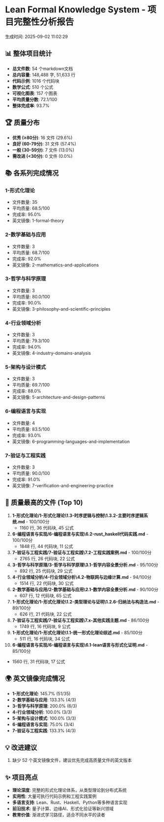 # Lean Formal Knowledge System - 项目完整性分析报告

生成时间: 2025-09-02 11:02:29

## 📊 整体项目统计

- **总文件数**: 54 个markdown文档
- **总内容量**: 148,488 字, 51,633 行
- **代码示例**: 1016 个代码块
- **数学公式**: 510 个公式
- **可视化图表**: 157 个图表
- **平均质量分数**: 72.1/100
- **整体完成率**: 93.7%

## 🏆 质量分布

- **优秀 (≥80分)**: 16 文件 (29.6%)
- **良好 (60-79分)**: 31 文件 (57.4%)
- **一般 (30-59分)**: 7 文件 (13.0%)
- **需改进 (<30分)**: 0 文件 (0.0%)

## 📚 各系列完成情况

### 1-形式化理论

- 文件数量: 35
- 平均质量: 68.5/100
- 完成率: 95.0%
- 英文镜像: 1-formal-theory

### 2-数学基础与应用

- 文件数量: 3
- 平均质量: 68.7/100
- 完成率: 92.0%
- 英文镜像: 2-mathematics-and-applications

### 3-哲学与科学原理

- 文件数量: 3
- 平均质量: 80.0/100
- 完成率: 90.0%
- 英文镜像: 3-philosophy-and-scientific-principles

### 4-行业领域分析

- 文件数量: 3
- 平均质量: 79.3/100
- 完成率: 94.0%
- 英文镜像: 4-industry-domains-analysis

### 5-架构与设计模式

- 文件数量: 3
- 平均质量: 69.7/100
- 完成率: 88.0%
- 英文镜像: 5-architecture-and-design-patterns

### 6-编程语言与实现

- 文件数量: 4
- 平均质量: 83.5/100
- 完成率: 93.0%
- 英文镜像: 6-programming-languages-and-implementation

### 7-验证与工程实践

- 文件数量: 3
- 平均质量: 90.0/100
- 完成率: 91.0%
- 英文镜像: 7-verification-and-engineering-practice

## 🌟 质量最高的文件 (Top 10)

1. **1-形式化理论/1-形式化理论\1.3-时序逻辑与控制\1.3.2-主要时序逻辑系统.md** - 100/100分
   - 1160 行, 36 代码块, 45 公式
2. **6-编程语言与实现/6-编程语言与实现\6.2-rust_haskell代码实践.md** - 100/100分
   - 1848 行, 44 代码块, 11 公式
3. **7-验证与工程实践/7-验证与工程实践\7.2-工程实践案例.md** - 100/100分
   - 2765 行, 26 代码块, 22 公式
4. **3-哲学与科学原理/3-哲学与科学原理\3.1-哲学内容全景分析.md** - 95/100分
   - 892 行, 25 代码块, 29 公式
5. **4-行业领域分析/4-行业领域分析\4.2-物联网与边缘计算.md** - 94/100分
   - 1514 行, 22 代码块, 30 公式
6. **2-数学基础与应用/2-数学基础与应用\2.1-数学内容全景分析.md** - 90/100分
   - 607 行, 12 代码块, 65 公式
7. **1-形式化理论/1-形式化理论\1.2-类型理论与证明\1.2.6-归纳法与构造法.md** - 89/100分
   - 626 行, 21 代码块, 22 公式
8. **7-验证与工程实践/7-验证与工程实践\7.x-其他实践主题.md** - 86/100分
   - 1749 行, 16 代码块, 9 公式
9. **1-形式化理论/1-形式化理论\1.1-统一形式化理论综述.md** - 85/100分
   - 511 行, 16 代码块, 34 公式
10. **6-编程语言与实现/6-编程语言与实现\6.1-lean语言与形式化证明.md** - 85/100分

- 1560 行, 31 代码块, 17 公式

## 🌍 英文镜像完成情况

- **1-形式化理论**: 145.7% (51/35)
- **2-数学基础与应用**: 133.3% (4/3)
- **3-哲学与科学原理**: 200.0% (6/3)
- **4-行业领域分析**: 100.0% (3/3)
- **5-架构与设计模式**: 100.0% (3/3)
- **6-编程语言与实现**: 75.0% (3/4)
- **7-验证与工程实践**: 133.3% (4/3)

## 💡 改进建议

1. 缺少 52 个英文镜像文件，建议优先完成高质量文件的英文版本

## ✨ 项目亮点

- **理论深度**: 完整的形式化理论体系，从类型理论到分布式系统
- **实用性**: 大量可执行代码示例和工程实践案例
- **多语言支持**: Lean、Rust、Haskell、Python等多种语言实现
- **前沿技术**: 量子计算、边缘AI、形式化验证等新兴领域
- **教育价值**: 渐进式学习路径，适合不同水平的读者
